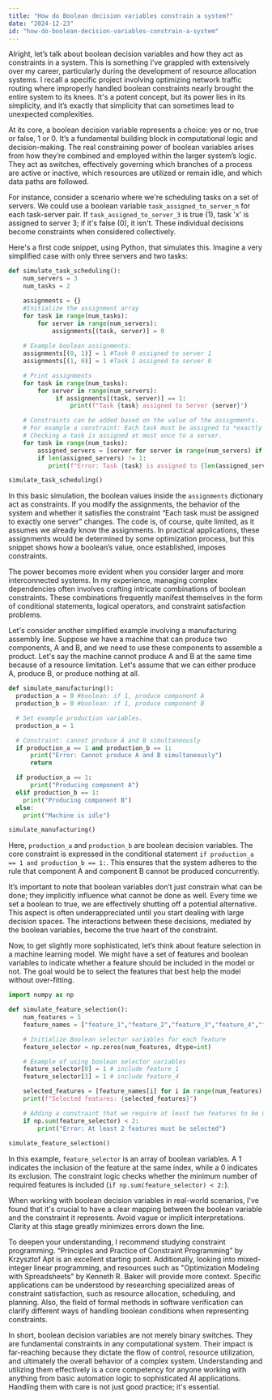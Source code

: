 ```yaml
---
title: "How do Boolean decision variables constrain a system?"
date: "2024-12-23"
id: "how-do-boolean-decision-variables-constrain-a-system"
---
```


Alright, let’s talk about boolean decision variables and how they act as constraints in a system. This is something I’ve grappled with extensively over my career, particularly during the development of resource allocation systems. I recall a specific project involving optimizing network traffic routing where improperly handled boolean constraints nearly brought the entire system to its knees. It's a potent concept, but its power lies in its simplicity, and it’s exactly that simplicity that can sometimes lead to unexpected complexities.

At its core, a boolean decision variable represents a choice: yes or no, true or false, 1 or 0. It’s a fundamental building block in computational logic and decision-making. The real constraining power of boolean variables arises from how they’re combined and employed within the larger system’s logic. They act as switches, effectively governing which branches of a process are active or inactive, which resources are utilized or remain idle, and which data paths are followed.

For instance, consider a scenario where we're scheduling tasks on a set of servers. We could use a boolean variable `task_assigned_to_server_n` for each task-server pair. If `task_assigned_to_server_3` is true (1), task 'x' is assigned to server 3; if it's false (0), it isn't. These individual decisions become constraints when considered collectively.

Here's a first code snippet, using Python, that simulates this. Imagine a very simplified case with only three servers and two tasks:

```python
def simulate_task_scheduling():
    num_servers = 3
    num_tasks = 2

    assignments = {}
    #Initialize the assignment array
    for task in range(num_tasks):
        for server in range(num_servers):
            assignments[(task, server)] = 0
    
    # Example boolean assignments:
    assignments[(0, 1)] = 1 #Task 0 assigned to server 1
    assignments[(1, 0)] = 1 #Task 1 assigned to server 0

    # Print assignments
    for task in range(num_tasks):
        for server in range(num_servers):
             if assignments[(task, server)] == 1:
                 print(f"Task {task} assigned to Server {server}")

    # Constraints can be added based on the value of the assignments.
    # For example a constraint: Each task must be assigned to *exactly one* server
    # Checking a task is assigned at most once to a server.
    for task in range(num_tasks):
        assigned_servers = [server for server in range(num_servers) if assignments[(task, server)] == 1]
        if len(assigned_servers) != 1:
           print(f"Error: Task {task} is assigned to {len(assigned_servers)} servers (should be 1)")

simulate_task_scheduling()
```

In this basic simulation, the boolean values inside the `assignments` dictionary act as constraints. If you modify the assignments, the behavior of the system and whether it satisfies the constraint “Each task must be assigned to exactly one server” changes. The code is, of course, quite limited, as it assumes we already know the assignments. In practical applications, these assignments would be determined by some optimization process, but this snippet shows how a boolean’s value, once established, imposes constraints.

The power becomes more evident when you consider larger and more interconnected systems. In my experience, managing complex dependencies often involves crafting intricate combinations of boolean constraints. These combinations frequently manifest themselves in the form of conditional statements, logical operators, and constraint satisfaction problems.

Let's consider another simplified example involving a manufacturing assembly line. Suppose we have a machine that can produce two components, A and B, and we need to use these components to assemble a product. Let's say the machine cannot produce A and B at the same time because of a resource limitation. Let's assume that we can either produce A, produce B, or produce nothing at all.

```python
def simulate_manufacturing():
  production_a = 0 #boolean: if 1, produce component A
  production_b = 0 #boolean: if 1, produce component B

  # Set example production variables.
  production_a = 1

  # Constraint: cannot produce A and B simultaneously
  if production_a == 1 and production_b == 1:
      print("Error: Cannot produce A and B simultaneously")
      return

  if production_a == 1:
      print("Producing component A")
  elif production_b == 1:
    print("Producing component B")
  else:
    print("Machine is idle")

simulate_manufacturing()
```

Here, `production_a` and `production_b` are boolean decision variables. The core constraint is expressed in the conditional statement `if production_a == 1 and production_b == 1:`. This ensures that the system adheres to the rule that component A and component B cannot be produced concurrently.

It’s important to note that boolean variables don’t just constrain what can be done; they implicitly influence what cannot be done as well. Every time we set a boolean to true, we are effectively shutting off a potential alternative. This aspect is often underappreciated until you start dealing with large decision spaces. The interactions between these decisions, mediated by the boolean variables, become the true heart of the constraint.

Now, to get slightly more sophisticated, let’s think about feature selection in a machine learning model. We might have a set of features and boolean variables to indicate whether a feature should be included in the model or not. The goal would be to select the features that best help the model without over-fitting.

```python
import numpy as np

def simulate_feature_selection():
    num_features = 5
    feature_names = ["feature_1","feature_2","feature_3","feature_4","feature_5"]

    # Initialize Boolean selector variables for each feature
    feature_selector = np.zeros(num_features, dtype=int)

    # Example of using boolean selector variables
    feature_selector[0] = 1 # include feature_1
    feature_selector[3] = 1 # include feature_4

    selected_features = [feature_names[i] for i in range(num_features) if feature_selector[i] == 1]
    print(f"Selected features: {selected_features}")

    # Adding a constraint that we require at least two features to be used.
    if np.sum(feature_selector) < 2:
        print("Error: At least 2 features must be selected")
    
simulate_feature_selection()
```

In this example, `feature_selector` is an array of boolean variables. A 1 indicates the inclusion of the feature at the same index, while a 0 indicates its exclusion. The constraint logic checks whether the minimum number of required features is included (`if np.sum(feature_selector) < 2:`).

When working with boolean decision variables in real-world scenarios, I've found that it's crucial to have a clear mapping between the boolean variable and the constraint it represents. Avoid vague or implicit interpretations. Clarity at this stage greatly minimizes errors down the line.

To deepen your understanding, I recommend studying constraint programming. “Principles and Practice of Constraint Programming” by Krzysztof Apt is an excellent starting point. Additionally, looking into mixed-integer linear programming, and resources such as "Optimization Modeling with Spreadsheets" by Kenneth R. Baker will provide more context. Specific applications can be understood by researching specialized areas of constraint satisfaction, such as resource allocation, scheduling, and planning. Also, the field of formal methods in software verification can clarify different ways of handling boolean conditions when representing constraints.

In short, boolean decision variables are not merely binary switches. They are fundamental constraints in any computational system. Their impact is far-reaching because they dictate the flow of control, resource utilization, and ultimately the overall behavior of a complex system. Understanding and utilizing them effectively is a core competency for anyone working with anything from basic automation logic to sophisticated AI applications. Handling them with care is not just good practice; it's essential.
